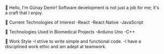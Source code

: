 👋 Hello, I'm Günay Demir!
Software development is not just a job for me; it's a craft that I enjoy.

👀 Current Technologies of Interest
-React
-React Native
-JavaScript

👀 Technologies Used in Biomedical Projects
-Arduino Uno
-C++

💞️ Work Style
-I strive to write simple and functional code.
-I have a disciplined work ethic and am adept at teamwork.

<!---
gunaydemir/gunaydemir is a ✨ special ✨ repository because its `README.md` (this file) appears on your GitHub profile.
You can click the Preview link to take a look at your changes.
--->
